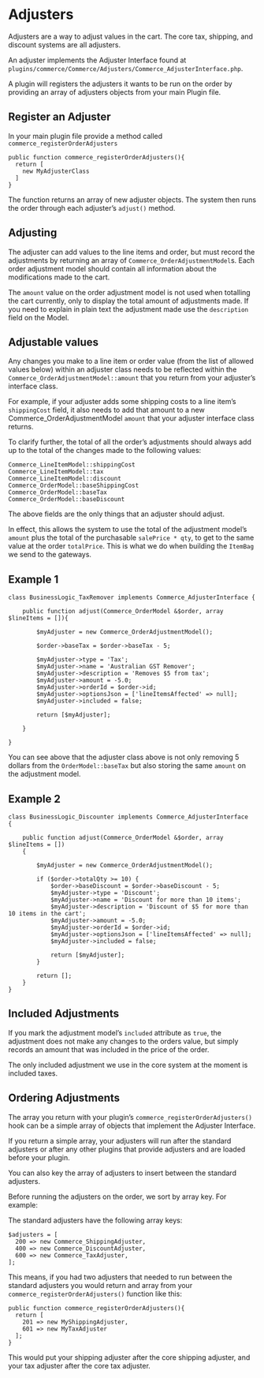 # Adjusters

Adjusters are a way to adjust values in the cart. The core tax, shipping, and discount systems are all adjusters.

An adjuster implements the Adjuster Interface found at `plugins/commerce/Commerce/Adjusters/Commerce_AdjusterInterface.php`.

A plugin will registers the adjusters it wants to be run on the order by providing an array of adjusters objects from your main Plugin file.

## Register an Adjuster

In your main plugin file provide a method called `commerce_registerOrderAdjusters`

```
public function commerce_registerOrderAdjusters(){
  return [
    new MyAdjusterClass
  ]
}
```

The function returns an array of new adjuster objects. The system then runs the order through each adjuster’s `adjust()` method.

## Adjusting

The adjuster can add values to the line items and order, but must record the adjustments by returning an array of `Commerce_OrderAdjustmentModel`s.
Each order adjustment model should contain all information about the modifications made to the cart.

The `amount` value on the order adjustment model is not used when totalling the cart currently, only to display the total amount of adjustments made.
If you need to explain in plain text the adjustment made use the `description` field on the Model.

## Adjustable values

Any changes you make to a line item or order value (from the list of allowed values below) within an adjuster class needs to be reflected within the `Commerce_OrderAdjustmentModel::amount` that you return from your adjuster’s interface class.

For example, if your adjuster adds some shipping costs to a line item’s `shippingCost` field, it also needs to add that amount to a new Commerce_OrderAdjustmentModel `amount` that your adjuster interface class returns.

To clarify further, the total of all the order’s adjustments should always add up to the total of the changes made to the following values:

```
Commerce_LineItemModel::shippingCost
Commerce_LineItemModel::tax
Commerce_LineItemModel::discount
Commerce_OrderModel::baseShippingCost
Commerce_OrderModel::baseTax
Commerce_OrderModel::baseDiscount
```

The above fields are the only things that an adjuster should adjust.

In effect, this allows the system to use the total of the adjustment model’s `amount` plus the total of the purchasable `salePrice * qty`, to get to the same value at the order `totalPrice`. This is what we do when building the `ItemBag` we send to the gateways.

## Example 1

```
class BusinessLogic_TaxRemover implements Commerce_AdjusterInterface {

    public function adjust(Commerce_OrderModel &$order, array $lineItems = []){

        $myAdjuster = new Commerce_OrderAdjustmentModel();

        $order->baseTax = $order->baseTax - 5;

        $myAdjuster->type = 'Tax';
        $myAdjuster->name = 'Australian GST Remover';
        $myAdjuster->description = 'Removes $5 from tax';
        $myAdjuster->amount = -5.0;
        $myAdjuster->orderId = $order->id;
        $myAdjuster->optionsJson = ['lineItemsAffected' => null];
        $myAdjuster->included = false;

        return [$myAdjuster];

    }

}
```

You can see above that the adjuster class above is not only removing 5 dollars from the `OrderModel::baseTax` but also storing the same `amount` on the adjustment model.

## Example 2

```
class BusinessLogic_Discounter implements Commerce_AdjusterInterface
{

    public function adjust(Commerce_OrderModel &$order, array $lineItems = [])
    {

        $myAdjuster = new Commerce_OrderAdjustmentModel();

        if ($order->totalQty >= 10) {
            $order->baseDiscount = $order->baseDiscount - 5;
            $myAdjuster->type = 'Discount';
            $myAdjuster->name = 'Discount for more than 10 items';
            $myAdjuster->description = 'Discount of $5 for more than 10 items in the cart';
            $myAdjuster->amount = -5.0;
            $myAdjuster->orderId = $order->id;
            $myAdjuster->optionsJson = ['lineItemsAffected' => null];
            $myAdjuster->included = false;

            return [$myAdjuster];
        }

        return [];
    }
}
```

## Included Adjustments

If you mark the adjustment model’s `included` attribute as `true`, the adjustment does not make any changes to the orders value, but simply records an amount that was included in the price of the order.

The only included adjustment we use in the core system at the moment is included taxes.

## Ordering Adjustments

The array you return with your plugin’s `commerce_registerOrderAdjusters()` hook can be a simple array of objects that implement the Adjuster Interface.

If you return a simple array, your adjusters will run after the standard adjusters or after any other plugins that provide adjusters and are loaded before your plugin.

You can also key the array of adjusters to insert between the standard adjusters.

Before running the adjusters on the order, we sort by array key. For example:

The standard adjusters have the following array keys:

```
$adjusters = [
  200 => new Commerce_ShippingAdjuster,
  400 => new Commerce_DiscountAdjuster,
  600 => new Commerce_TaxAdjuster,
];
```

This means, if you had two adjusters that needed to run between the standard adjusters you would return and array from your `commerce_registerOrderAdjusters()` function like this:

```
public function commerce_registerOrderAdjusters(){
  return [
    201 => new MyShippingAdjuster,
    601 => new MyTaxAdjuster
  ];
}
```

This would put your shipping adjuster after the core shipping adjuster, and your tax adjuster after the core tax adjuster.
